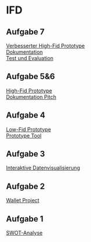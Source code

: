 # IFD
## Aufgabe 7
<a href="https://xd.adobe.com/view/3fa8d738-a0c3-49af-a57b-c4f244f49637-6afb/"> Verbesserter High-Fid Prototype </a> <br>
<a href="https://github.com/boerena/IFD/blob/main/GUI.pdf"> Dokumentation </a> <br>
<a href="https://github.com/boerena/IFD/blob/main/Test%20Prototyp.pdf"> Test und Evaluation </a>


## Aufgabe 5&6
<a href="https://xd.adobe.com/view/3d99caa1-297c-4b6f-8825-497d803a6198-68ca/"> High-Fid Prototype </a> <br>
<a href="https://github.com/boerena/IFD/blob/main/High%20Fid%20Prototyp.pdf"> Dokumentation </a>
<a href="https://github.com/boerena/IFD/blob/main/Pitch-GUI.pdf"> Pitch </a>


## Aufgabe 4
<a href="https://github.com/boerena/IFD/blob/main/Low-Fid%20Prototype.pdf"> Low-Fid Prototype </a> <br>
<a href="https://github.com/boerena/IFD/blob/main/SKETCH_Rena_Böhringer.pdf"> Prototype Tool </a>


## Aufgabe 3
<a href="https://github.com/boerena/IFD/blob/main/Interaktive%20Datenvisualisierung1.pdf"> Interaktive Datenvisualisierung </a>

## Aufgabe 2
<a href="https://github.com/boerena/IFD/blob/main/Prototype1.pdf"> Wallet Project </a>

## Aufgabe 1
<a href="https://github.com/boerena/IFD/blob/main/Interface%20Design.png"> SWOT-Analyse </a>


